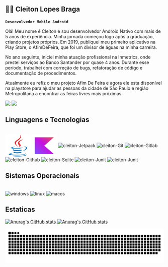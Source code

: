 ## 👨‍💻 Cleiton Lopes Braga  

**`Desenvolvedor Mobile Android`**

Olá! Meu nome é Cleiton e sou desenvolvedor Android Nativo com mais de 5 anos de experiência. Minha jornada começou logo após a graduação, criando projetos próprios. Em 2019, publiquei meu primeiro aplicativo na Play Store, o AfimDeFeira, que foi um divisor de águas na minha carreira.

No ano seguinte, iniciei minha atuação profissional na Inmetrics, onde prestei serviços ao Banco Santander por quase 4 anos. Durante esse período, trabalhei com correção de bugs, refatoração de código e documentação de procedimentos.

Atualmente eu refiz o meu projeto Afim De Feira e  agora  ele esta disponível na playstore para ajudar as pessoas da cidade de São Paulo e região Metropolitana a encontrar as feiras livres mais próximas.

  
<div> 
 <a href = "mailto:clopesbraga@gmail.com"><img src="https://img.shields.io/badge/-Gmail-%23333?style=for-the-badge&logo=gmail&logoColor=white" target="_blank"></a>
 <a href="https://www.linkedin.com/in/cleiton-lopes-braga-67929265" target="_blank"><img src="https://img.shields.io/badge/-LinkedIn-%230077B5?style=for-the-badge&logo=linkedin&logoColor=white" target="_blank"></a> 
</div>


## Linguagens e Tecnologias
  
 <div style="display: inline_block"><br>
  <img align="center" alt="cleiton-java" height="70" width="80" src="https://github.com/devicons/devicon/blob/master/icons/java/java-original.svg">
  <img align="center" alt="cleiton-Kotlin" height="70" width="80" src="https://github.com/devicons/devicon/blob/master/icons/kotlin/kotlin-original.svg"> 
  <img align="center" alt="cleiton-Jetpack" height="70" width="80" src="https://cdn.jsdelivr.net/gh/devicons/devicon@latest/icons/jetpackcompose/jetpackcompose-original.svg" />
  <img align="center" alt="cleiton-Git" height="70" width="80" src="https://cdn.jsdelivr.net/gh/devicons/devicon@latest/icons/git/git-original.svg" />
  <img align="center" alt="cleiton-Gitlab" height="70" width="80" src="https://cdn.jsdelivr.net/gh/devicons/devicon@latest/icons/gitlab/gitlab-original-wordmark.svg" /> 
  <img align="center" alt="cleiton-Github" height="70" width="80"  src="https://cdn.jsdelivr.net/gh/devicons/devicon@latest/icons/github/github-original-wordmark.svg" />
  <img align="center" alt="cleiton-Sqlite" height="70" width="80" src="https://cdn.jsdelivr.net/gh/devicons/devicon@latest/icons/sqlite/sqlite-original-wordmark.svg" />
  <img align="center" alt="cleiton-Junit" height="70" width="80" src="https://cdn.jsdelivr.net/gh/devicons/devicon@latest/icons/junit/junit-plain-wordmark.svg" />
  <img align="center" alt="cleiton-Junit" height="70" width="80"  src="https://cdn.jsdelivr.net/gh/devicons/devicon@latest/icons/firebase/firebase-plain-wordmark.svg" />
          
          
</div>


  ## Sistemas Operacionais
 
 
 <div style="display: inline_block"><br>
  <img align="center" alt="windows" src="https://img.shields.io/badge/Windows-0078D6?style=for-the-badge&logo=windows&logoColor=white">
  <img align="center" alt="linux"   src="https://img.shields.io/badge/Linux-FCC624?style=for-the-badge&logo=linux&logoColor=black">
  <img align="center" alt="macos"   src="https://img.shields.io/badge/mac%20os-000000?style=for-the-badge&logo=apple&logoColor=white">
</div>
 

 ## Estaticas

 <a href = "https://beacons.ai/clopesbraga">
   
  ![Anurag's GitHub stats](https://github-readme-stats.vercel.app/api/?username=clopesbraga&show_icons=true&theme=chartreuse-dark)
  ![Anurag's GitHub stats](https://github-readme-stats.vercel.app/api/top-langs?username=clopesbraga&show_icons=true&theme=chartreuse-dark)
</div>

![Snake animation](https://github.com/clopesbraga/clopesbraga/blob/output/github-contribution-grid-snake.svg)




  

 
